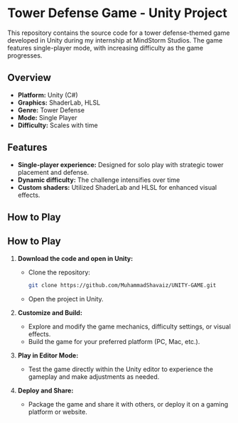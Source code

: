 # Tower Defense Game - Unity Project

This repository contains the source code for a tower defense-themed game developed in Unity during my internship at MindStorm Studios. The game features single-player mode, with increasing difficulty as the game progresses.

## Overview

- **Platform:** Unity (C#)
- **Graphics:** ShaderLab, HLSL
- **Genre:** Tower Defense
- **Mode:** Single Player
- **Difficulty:** Scales with time

## Features

- **Single-player experience:** Designed for solo play with strategic tower placement and defense.
- **Dynamic difficulty:** The challenge intensifies over time
- **Custom shaders:** Utilized ShaderLab and HLSL for enhanced visual effects.

## How to Play

## How to Play

1. **Download the code and open in Unity:**
   - Clone the repository:
     ```bash
     git clone https://github.com/MuhammadShavaiz/UNITY-GAME.git
     ```
   - Open the project in Unity.

2. **Customize and Build:**
   - Explore and modify the game mechanics, difficulty settings, or visual effects.
   - Build the game for your preferred platform (PC, Mac, etc.).

3. **Play in Editor Mode:**
   - Test the game directly within the Unity editor to experience the gameplay and make adjustments as needed.

4. **Deploy and Share:**
   - Package the game and share it with others, or deploy it on a gaming platform or website.

